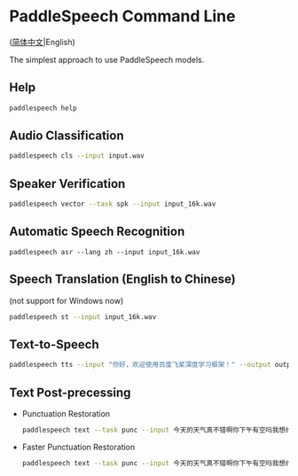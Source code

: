 # PaddleSpeech Command Line

([简体中文](./README_cn.md)|English)

 The simplest approach to use PaddleSpeech models.

 ## Help
 ```bash
 paddlespeech help
 ```
 ## Audio Classification
 ```bash
 paddlespeech cls --input input.wav
 ```

 ## Speaker Verification

 ```bash
 paddlespeech vector --task spk --input input_16k.wav
 ```

 ## Automatic Speech Recognition
 ```
 paddlespeech asr --lang zh --input input_16k.wav
 ```
 
 ## Speech Translation (English to Chinese)
 
 (not support for Windows now)
 ```bash
 paddlespeech st --input input_16k.wav
 ```
 
 ## Text-to-Speech
 ```bash
 paddlespeech tts --input "你好，欢迎使用百度飞桨深度学习框架！" --output output.wav
 ```
 
 ## Text Post-precessing

- Punctuation Restoration
  ```bash
  paddlespeech text --task punc --input 今天的天气真不错啊你下午有空吗我想约你一起去吃饭
  ```
- Faster Punctuation Restoration
   ```bash
  paddlespeech text --task punc --input 今天的天气真不错啊你下午有空吗我想约你一起去吃饭 --model ernie_linear_p3_wudao_fast
   ```
